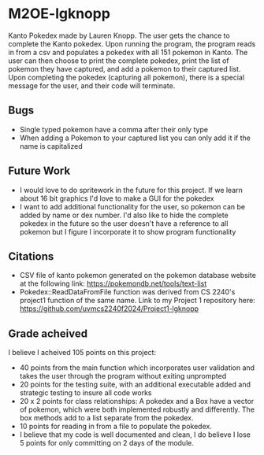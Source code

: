 # M2OE-lgknopp
Kanto Pokedex made by Lauren Knopp. The user gets the chance to complete the Kanto pokedex. Upon running the program,
the program reads in from a csv and populates a pokedex with all 151 pokemon in Kanto. The user can then choose to print the complete
pokedex, print the list of pokemon they have captured, and add a pokemon to their captured list. Upon completing the pokedex (capturing all pokemon),
there is a special message for the user, and their code will terminate. 

## Bugs
- Single typed pokemon have a comma after their only type
- When adding a Pokemon to your captured list you can only add it if the name is capitalized

## Future Work
- I would love to do spritework in the future for this project. If we learn about 16 bit graphics I'd love to make a GUI for the pokedex
- I want to add additional functionality for the user, so pokemon can be added by name or dex number. I'd also like to hide the complete pokedex in the future
so the user doesn't have a reference to all pokemon but I figure I incorporate it to show program functionality

## Citations
- CSV file of kanto pokemon generated on the pokemon database website at the following link: https://pokemondb.net/tools/text-list
- Pokedex::ReadDataFromFile function was derived from CS 2240's project1 function of the same name. Link to my Project 1 repository here: https://github.com/uvmcs2240f2024/Project1-lgknopp

## Grade acheived

I believe I acheived 105 points on this project:
- 40 points from the main function which incorporates user validation and takes the user through the program without exiting unprompted
- 20 points for the testing suite, with an additional executable added and strategic testing to insure all code works
- 20 x 2 points for class relationships: A pokedex and a Box have a vector of pokemon, which were both implemented robustly and differently. The box methods add to a list separate from the pokedex.
- 10 points for reading in from a file to populate the pokedex.
- I believe that my code is well documented and clean, I do believe I lose 5 points for only committing on 2 days of the module.